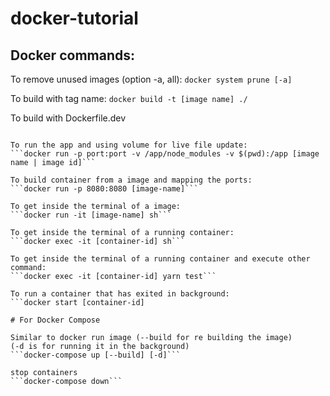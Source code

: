 # docker-tutorial

## Docker commands:

To remove unused images (option -a, all):
```docker system prune [-a]```

To build with tag name:
```docker build -t [image name] ./```

To build with Dockerfile.dev
```docker build -f Dockerfile.dev [image id]

To run the app and using volume for live file update:
```docker run -p port:port -v /app/node_modules -v $(pwd):/app [image name | image id]```

To build container from a image and mapping the ports:
```docker run -p 8080:8080 [image-name]```

To get inside the terminal of a image:
```docker run -it [image-name] sh```

To get inside the terminal of a running container:
```docker exec -it [container-id] sh```

To get inside the terminal of a running container and execute other command:
```docker exec -it [container-id] yarn test```

To run a container that has exited in background:
```docker start [container-id]

# For Docker Compose

Similar to docker run image (--build for re building the image)
(-d is for running it in the background)
```docker-compose up [--build] [-d]```

stop containers
```docker-compose down```
